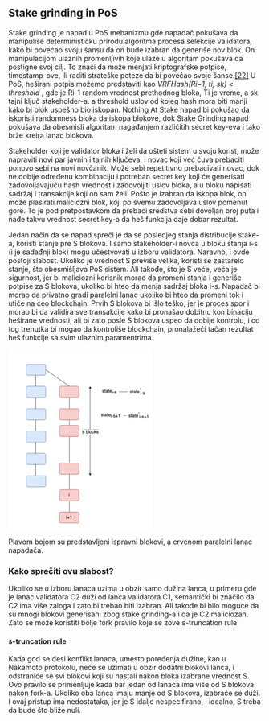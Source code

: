 ## Stake grinding in PoS

Stake grinding je napad u PoS mehanizmu gde napadač pokušava da manipuliše determinističku prirodu algoritma procesa selekcije validatora, kako bi povećao svoju šansu da on bude izabran da generiše nov blok.
On manipulacijom ulaznih promenljivih koje ulaze u algoritam pokušava da postigne svoj cilj. To znači da može menjati kriptografske potpise, timestamp-ove, ili raditi strateške poteze da bi povećao svoje šanse.[[22]](https://web.stanford.edu/class/archive/ee/ee374/ee374.1206/downloads/l18_notes.pdf)
U PoS, heširani potpis možemo predstaviti kao _VRFHash(Ri−1, ti, sk) < threshold_ , gde je Ri-1 random vrednost prethodnog bloka, Ti je vreme, a sk tajni ključ stakeholder-a. a threshold uslov od kojeg hash mora biti manji kako bi blok uspešno bio iskopan. Nothing At Stake napad bi pokušao da iskoristi randomness bloka da iskopa blokove, dok Stake Grinding napad pokušava da obesmisli algoritam nagađanjem različitih secret key-eva i tako brže kreira lanac blokova.

Stakeholder koji je validator bloka i želi da ošteti sistem u svoju korist, može napraviti novi par javnih i tajnih ključeva, i novac koji već čuva prebaciti ponovo sebi na novi novčanik. Može sebi repetitivno prebacivati novac, dok ne dobije određenu kombinaciju i potreban secret key koji će generisati zadovoljavajuću hash vrednost i zadovoljiti uslov bloka, a u bloku napisati sadržaj i transakcije koji on sam želi. Pošto je izabran da iskopa blok, on može plasirati maliciozni blok, koji po svemu zadovoljava uslov pomenut gore. To je pod pretpostavkom da prebaci sredstva sebi dovoljan broj puta i nađe takvu vrednost secret key-a da heš funkcija daje dobar rezultat.

Jedan način da se napad spreči je da se posledjeg stanja distribucije stake-a, koristi stanje pre S blokova. I samo stakeholder-i novca u bloku stanja i-s (i je sadađnji blok) mogu učestvovati u izboru validatora. Naravno, i ovde postoji slabost. Ukoliko je vrednost S previše velika, koristi se zastarelo stanje, što obesmišljava PoS sistem. Ali takođe, što je S veće, veća je sigurnost, jer bi maliciozni korisnik morao da promeni stanja i generiše potpise za S blokova, ukoliko bi hteo da menja sadržaj bloka i-s.
Napadač bi morao da privatno gradi paralelni lanac ukoliko bi hteo da promeni tok i utiče na ceo blockchain. Prvih S blokova bi išlo teško, jer je proces spor i morao bi da validira sve transakcije kako bi pronašao dobitnu kombinaciju heširane vrednosti, ali bi zato posle S blokova uspeo da dobije kontrolu, i od tog trenutka bi mogao da kontroliše blockchain, pronalažeći tačan rezultat heš funkcije sa svim ulaznim paramentrima.

![stake grinding attack ](../Literatura/slike/stake-grinding-1.png)

Plavom bojom su predstavljeni ispravni blokovi, a crvenom paralelni lanac napadača.

### Kako sprečiti ovu slabost?

Ukoliko se u izboru lanaca uzima u obzir samo dužina lanca, u primeru gde je lanac validatora C2 duži od lanca validatora C1, semantički bi značilo da C2 ima više zaloga i zato bi trebao biti izabran. Ali takođe bi bilo moguće da su mnogi blokovi generisani zbog stake grinding-a i da je C2 maliciozan. Zato se može koristiti bolje fork pravilo koje se zove s-truncation rule

#### s-truncation rule

Kada god se desi konflikt lanaca, umesto poređenja dužine, kao u Nakamoto protokolu, neće se uzimati u obzir dodatni blokovi lanca, i odstraniće se svi blokovi koji su nastali nakon bloka izabrane vrednost S. Ovo pravilo se primenljuje kada bar jedan od lanaca ima više od S blokova nakon fork-a. Ukoliko oba lanca imaju manje od S blokova, izabraće se duži. I ovaj pristup ima nedostataka, jer je S idalje nespecifirano, i idealno, S treba da bude što bliže nuli.
